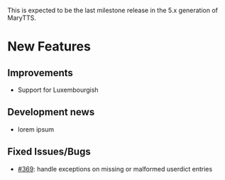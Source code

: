 This is expected to be the last milestone release in the 5.x generation of MaryTTS.

New Features
============

Improvements
------------

* Support for Luxembourgish

Development news
----------------

* lorem ipsum

Fixed Issues/Bugs
------------------

* [#369](https://github.com/marytts/marytts/issues/369): handle exceptions on missing or malformed userdict entries
